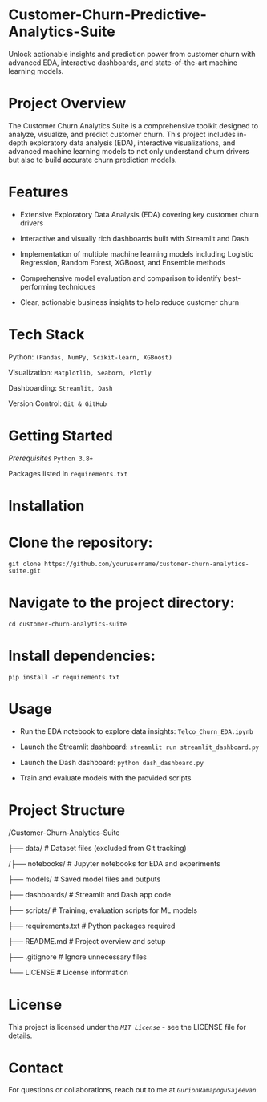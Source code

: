 # Customer-Churn-Predictive-Analytics-Suite
Unlock actionable insights and prediction power from customer churn with advanced EDA, interactive dashboards, and state-of-the-art machine learning models.

# Project Overview
The Customer Churn Analytics Suite is a comprehensive toolkit designed to analyze, visualize, and predict customer churn. This project includes in-depth exploratory data analysis (EDA), interactive visualizations, and advanced machine learning models to not only understand churn drivers but also to build accurate churn prediction models.

# Features
* Extensive Exploratory Data Analysis (EDA) covering key customer churn drivers

* Interactive and visually rich dashboards built with Streamlit and Dash

* Implementation of multiple machine learning models including Logistic Regression, Random Forest, XGBoost, and Ensemble methods

* Comprehensive model evaluation and comparison to identify best-performing techniques

* Clear, actionable business insights to help reduce customer churn

# Tech Stack
Python: `(Pandas, NumPy, Scikit-learn, XGBoost)`

Visualization: `Matplotlib, Seaborn, Plotly`

Dashboarding: `Streamlit, Dash`

Version Control: `Git & GitHub`

# Getting Started
_Prerequisites_
`Python 3.8+`

Packages listed in `requirements.txt`

# Installation

# Clone the repository:
`git clone https://github.com/yourusername/customer-churn-analytics-suite.git`

# Navigate to the project directory:
`cd customer-churn-analytics-suite`

# Install dependencies:
`pip install -r requirements.txt`

# Usage
* Run the EDA notebook to explore data insights: `Telco_Churn_EDA.ipynb`

* Launch the Streamlit dashboard:
`streamlit run streamlit_dashboard.py`

* Launch the Dash dashboard:
`python dash_dashboard.py`

* Train and evaluate models with the provided scripts

# Project Structure

/Customer-Churn-Analytics-Suite

├── data/                      # Dataset files (excluded from Git tracking)

/├── notebooks/                 # Jupyter notebooks for EDA and experiments

├── models/                    # Saved model files and outputs

├── dashboards/                # Streamlit and Dash app code

├── scripts/                   # Training, evaluation scripts for ML models

├── requirements.txt           # Python packages required

├── README.md                  # Project overview and setup

├── .gitignore                 # Ignore unnecessary files

└── LICENSE                   # License information

# License
This project is licensed under the _`MIT License`_ - see the LICENSE file for details.

# Contact
For questions or collaborations, reach out to me at _`GurionRamapoguSajeevan`_.

